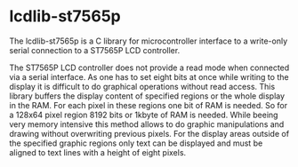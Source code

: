 # lcdlib-st7565p
The lcdlib-st7565p is a C library for microcontroller interface to a write-only serial connection to a ST7565P LCD controller. 

The ST7565P LCD controller does not provide a read mode when connected via a serial interface. As one has to set eight bits at once while writing to the display it is difficult to do graphical operations without read access. This library buffers the display content of specified regions or the whole display in the RAM. For each pixel in these regions one bit of RAM is needed. So for a 128x64 pixel region 8192 bits or 1kbyte of RAM is needed.
While beeing very memory intensive this method allows to do graphic manipulations and drawing without overwriting previous pixels. For the display areas outside of the specified graphic regions only text can be displayed and must be aligned to text lines with a height of eight pixels. 
